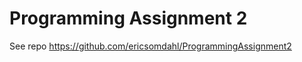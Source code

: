 Programming Assignment 2
========================

See repo https://github.com/ericsomdahl/ProgrammingAssignment2